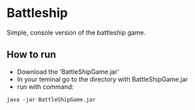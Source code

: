 # Battleship
Simple, console version of the battleship game.
## How to run
- Download the 'BattleShipGame.jar'
- In your teminal go to the directory with BattleShipGame.jar
- run with command:

`java -jar BattleShipGame.jar`
